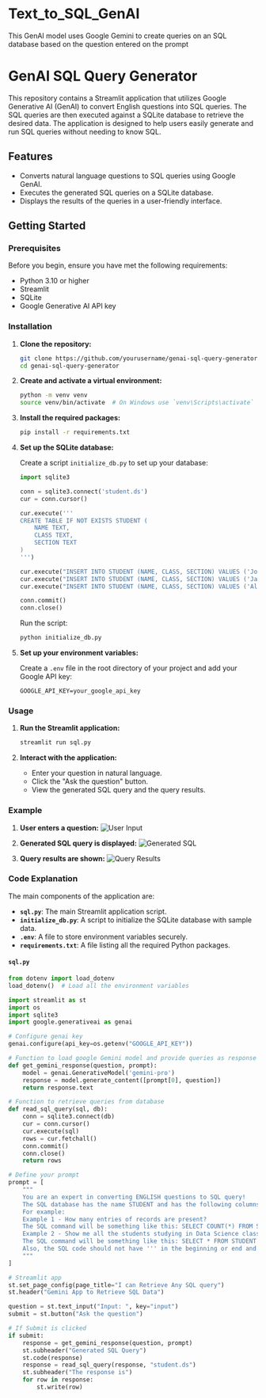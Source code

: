 # Text_to_SQL_GenAI
This GenAI model uses Google Gemini to create queries on an SQL database based on the question entered on the prompt

# GenAI SQL Query Generator

This repository contains a Streamlit application that utilizes Google Generative AI (GenAI) to convert English questions into SQL queries. The SQL queries are then executed against a SQLite database to retrieve the desired data. The application is designed to help users easily generate and run SQL queries without needing to know SQL.

## Features

- Converts natural language questions to SQL queries using Google GenAI.
- Executes the generated SQL queries on a SQLite database.
- Displays the results of the queries in a user-friendly interface.

## Getting Started

### Prerequisites

Before you begin, ensure you have met the following requirements:

- Python 3.10 or higher
- Streamlit
- SQLite
- Google Generative AI API key

### Installation

1. **Clone the repository:**
    ```sh
    git clone https://github.com/yourusername/genai-sql-query-generator.git
    cd genai-sql-query-generator
    ```

2. **Create and activate a virtual environment:**
    ```sh
    python -m venv venv
    source venv/bin/activate  # On Windows use `venv\Scripts\activate`
    ```

3. **Install the required packages:**
    ```sh
    pip install -r requirements.txt
    ```

4. **Set up the SQLite database:**

    Create a script `initialize_db.py` to set up your database:
    ```python
    import sqlite3

    conn = sqlite3.connect('student.ds')
    cur = conn.cursor()

    cur.execute('''
    CREATE TABLE IF NOT EXISTS STUDENT (
        NAME TEXT,
        CLASS TEXT,
        SECTION TEXT
    )
    ''')

    cur.execute("INSERT INTO STUDENT (NAME, CLASS, SECTION) VALUES ('John Doe', 'Data Science', 'A')")
    cur.execute("INSERT INTO STUDENT (NAME, CLASS, SECTION) VALUES ('Jane Smith', 'Data Science', 'B')")
    cur.execute("INSERT INTO STUDENT (NAME, CLASS, SECTION) VALUES ('Alice Johnson', 'Machine Learning', 'A')")

    conn.commit()
    conn.close()
    ```

    Run the script:
    ```sh
    python initialize_db.py
    ```

5. **Set up your environment variables:**

    Create a `.env` file in the root directory of your project and add your Google API key:
    ```env
    GOOGLE_API_KEY=your_google_api_key
    ```

### Usage

1. **Run the Streamlit application:**
    ```sh
    streamlit run sql.py
    ```

2. **Interact with the application:**

    - Enter your question in natural language.
    - Click the "Ask the question" button.
    - View the generated SQL query and the query results.

### Example

1. **User enters a question:**
    ![User Input](path/to/user_input_image.png)

2. **Generated SQL query is displayed:**
    ![Generated SQL](path/to/generated_sql_image.png)

3. **Query results are shown:**
    ![Query Results](path/to/query_results_image.png)

### Code Explanation

The main components of the application are:

- **`sql.py`**: The main Streamlit application script.
- **`initialize_db.py`**: A script to initialize the SQLite database with sample data.
- **`.env`**: A file to store environment variables securely.
- **`requirements.txt`**: A file listing all the required Python packages.

#### `sql.py`

```python
from dotenv import load_dotenv
load_dotenv()  # Load all the environment variables

import streamlit as st
import os
import sqlite3
import google.generativeai as genai

# Configure genai key
genai.configure(api_key=os.getenv("GOOGLE_API_KEY"))

# Function to load google Gemini model and provide queries as response
def get_gemini_response(question, prompt):
    model = genai.GenerativeModel('gemini-pro')
    response = model.generate_content([prompt[0], question])
    return response.text

# Function to retrieve queries from database
def read_sql_query(sql, db):
    conn = sqlite3.connect(db)
    cur = conn.cursor()
    cur.execute(sql)
    rows = cur.fetchall()
    conn.commit()
    conn.close()
    return rows

# Define your prompt
prompt = [
    """
    You are an expert in converting ENGLISH questions to SQL query!
    The SQL database has the name STUDENT and has the following columns - NAME, CLASS, SECTION.
    For example:
    Example 1 - How many entries of records are present?
    The SQL command will be something like this: SELECT COUNT(*) FROM STUDENT;
    Example 2 - Show me all the students studying in Data Science class?
    The SQL command will be something like this: SELECT * FROM STUDENT WHERE CLASS="Data Science";
    Also, the SQL code should not have ''' in the beginning or end and SQL word in output.
    """
]

# Streamlit app
st.set_page_config(page_title="I can Retrieve Any SQL query")
st.header("Gemini App to Retrieve SQL Data")

question = st.text_input("Input: ", key="input")
submit = st.button("Ask the question")

# If Submit is clicked
if submit:
    response = get_gemini_response(question, prompt)
    st.subheader("Generated SQL Query")
    st.code(response)
    response = read_sql_query(response, "student.ds")
    st.subheader("The response is")
    for row in response:
        st.write(row)

